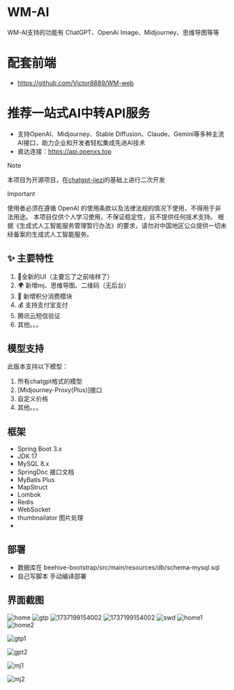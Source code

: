 # WM-AI
WM-AI支持的功能有 ChatGPT、OpenAi Image、Midjourney、思维导图等等
# 配套前端
- https://github.com/Victor8889/WM-web
# 推荐一站式AI中转API服务
- 支持OpenAI、Midjourney、Stable Diffusion、Claude、Gemini等多种主流AI接口，助力企业和开发者轻松集成先进AI技术
- 直达连接：https://api.openxs.top

> [!NOTE]  
本项目为开源项目，在[chatgpt-jiezi](https://github.com/hncboy/chatgpt-jiezi)的基础上进行二次开发

> [!IMPORTANT]  
使用者必须在遵循 OpenAI 的使用条款以及法律法规的情况下使用，不得用于非法用途。
本项目仅供个人学习使用，不保证稳定性，且不提供任何技术支持。
根据《生成式人工智能服务管理暂行办法》的要求，请勿对中国地区公众提供一切未经备案的生成式人工智能服务。

## ✨ 主要特性
1. 🎨全新的UI（主要忘了之前啥样了）
2. 🌍 新增mj、思维导图、二维码（无后台）
3. 🎨 新增积分消费模块
4. 💰 支持支付宝支付
5. 腾讯云短信验证
6. 其他。。。

## 模型支持
此版本支持以下模型：
1. 所有chatgpt格式的模型
2. [Midjourney-Proxy(Plus)]接口
3. 自定义价格
4. 其他。。。
## 框架
- Spring Boot 3.x
- JDK 17
- MySQL 8.x
- SpringDoc 接口文档
- MyBatis Plus
- MapStruct
- Lombok
- Redis
- WebSocket
- thumbnailator 图片处理
- 
## 部署
- 数据库在 beehive-bootstrap/src/main/resources/db/schema-mysql.sql
- 自己写脚本 手动编译部署

## 界面截图
![home](https://github.com/user-attachments/assets/d1da91d2-308e-4201-8532-f3781aa19d6b)
![gtp](https://github.com/user-attachments/assets/7a4afc54-219d-4e10-85b7-829ef7e06e02)
![1737199154002](https://github.com/user-attachments/assets/d602111e-aa08-4ace-9344-bb0bbcc93841)
![1737199154002](https://github.com/user-attachments/assets/e9aeeed1-a25c-4323-ac89-7bd5b52334ec)
![swd](https://github.com/user-attachments/assets/f06d0356-2b26-420d-9300-b46f12ff735c)
![home1](https://github.com/user-attachments/assets/cc9a1c8e-f246-4e9b-b56f-aebe1a26d689)
![home2](https://github.com/user-attachments/assets/d4162878-e8d5-404a-97c7-d0f21568228f)

![gtp1](https://github.com/user-attachments/assets/e83238a9-9ce1-4d18-a329-e4d53d9e786f)

![gpt2](https://github.com/user-attachments/assets/190e3613-e281-44e6-a2f7-6c18b26fdde5)

![mj1](https://github.com/user-attachments/assets/dc5b78ab-7a49-45e6-80b2-62a2c0b91a3d)

![mj2](https://github.com/user-attachments/assets/4a537bda-4d26-45d5-ada3-7ea9781a67d4)



